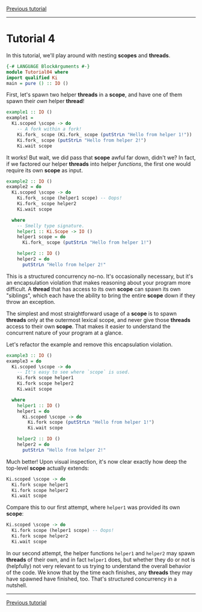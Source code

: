 [Previous tutorial](03.md)

---

# Tutorial 4

In this tutorial, we'll play around with nesting __scopes__ and __threads__.

```haskell
{-# LANGUAGE BlockArguments #-}
module Tutorial04 where
import qualified Ki
main = pure () :: IO ()
```

First, let's spawn two helper __threads__ in a __scope__, and have one of them
spawn their _own_ helper __thread__!

```haskell
example1 :: IO ()
example1 =
  Ki.scoped \scope -> do
    -- A fork within a fork!
    Ki.fork_ scope (Ki.fork_ scope (putStrLn "Hello from helper 1!"))
    Ki.fork_ scope (putStrLn "Hello from helper 2!")
    Ki.wait scope
```

It works! But wait, we did pass that __scope__ awful far down, didn't we? In
fact, if we factored our helper __threads__ into helper _functions_, the first
one would require its own __scope__ as input.

```haskell
example2 :: IO ()
example2 = do
  Ki.scoped \scope -> do
    Ki.fork_ scope (helper1 scope) -- Oops!
    Ki.fork_ scope helper2
    Ki.wait scope

  where
    -- Smelly type signature.
    helper1 :: Ki.Scope -> IO ()
    helper1 scope = do
      Ki.fork_ scope (putStrLn "Hello from helper 1!")

    helper2 :: IO ()
    helper2 = do
      putStrLn "Hello from helper 2!"
```

This is a structured concurrency no-no. It's occasionally necessary, but it's an
encapsulation violation that makes reasoning about your program more difficult.
A __thread__ that has access to its own __scope__ can spawn its own "siblings",
which each have the ability to bring the entire __scope__ down if they throw an
exception.

The simplest and most straightforward usage of a __scope__ is to spawn
__threads__ only at the outermost lexical scope, and never give those
__threads__ access to their own __scope__. That makes it easier to understand
the concurrent nature of your program at a glance.

Let's refactor the example and remove this encapsulation violation.

```haskell
example3 :: IO ()
example3 = do
  Ki.scoped \scope -> do
    -- It's easy to see where `scope` is used.
    Ki.fork scope helper1
    Ki.fork scope helper2
    Ki.wait scope

  where
    helper1 :: IO ()
    helper1 = do
      Ki.scoped \scope -> do
        Ki.fork scope (putStrLn "Hello from helper 1!")
        Ki.wait scope

    helper2 :: IO ()
    helper2 = do
      putStrLn "Hello from helper 2!"
```

Much better! Upon visual inspection, it's now clear exactly how deep the
top-level __scope__ actually extends:

```haskell ignore
Ki.scoped \scope -> do
  Ki.fork scope helper1
  Ki.fork scope helper2
  Ki.wait scope
```

Compare this to our first attempt, where `helper1` was provided its own
__scope__:

```haskell ignore
Ki.scoped \scope -> do
  Ki.fork scope (helper1 scope) -- Oops!
  Ki.fork scope helper2
  Ki.wait scope
```

In our second attempt, the helper functions `helper1` and `helper2` may spawn
__threads__ of their own, and in fact `helper1` does, but whether they do or not
is (helpfully) not very relevant to us trying to understand the overall behavior
of the code. We know that by the time each finishes, any __threads__ they may
have spawned have finished, too. That's structured concurrency in a nutshell.

---

[Previous tutorial](03.md)
